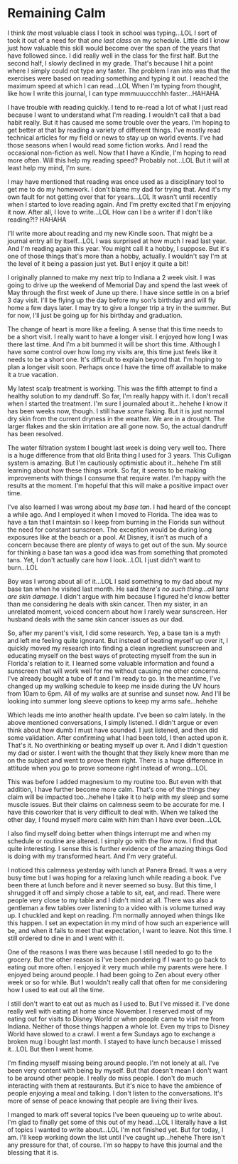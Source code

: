# Remaining Calm

I think *the* most valuable class I took in school was typing...LOL I sort of took it out of a need for that *one last class* on my schedule. Little did I know just how valuable this skill would become over the span of the years that have followed since. I did really well in the class for the first half. But the second half, I slowly declined in my grade. That's because I hit a point where I simply could not type any faster. The problem I ran into was that the exercises were based on reading something and typing it out. I reached the maximum speed at which I can read...LOL When I'm typing from thought, like how I write this journal, I can type mmmuuuccchhh faster...HAHAHA

I have trouble with reading quickly. I tend to re-read a lot of what I just read because I want to understand what I'm reading. I wouldn't call that a bad habit really. But it has caused me some trouble over the years. I'm hoping to get better at that by reading a variety of different things. I've mostly read technical articles for my field or news to stay up on world events. I've had those seasons when I would read some fiction works. And I read the occasional non-fiction as well. Now that I have a Kindle, I'm hoping to read more often. Will this help my reading speed? Probably not...LOL But it will at least help my mind, I'm sure.

I may have mentioned that reading was once used as a disciplinary tool to get me to do my homework. I don't blame my dad for trying that. And it's my own fault for not getting over that for years...LOL It wasn't until recently when I started to love reading again. And I'm pretty excited that I'm enjoying it now. After all, I love to write...LOL How can I be a writer if I don't like reading?!? HAHAHA

I'll write more about reading and my new Kindle soon. That might be a journal entry all by itself...LOL I was surprised at how much I read last year. And I'm reading again this year. You might call it a hobby, I suppose. But it's one of those things that's more than a hobby, actually. I wouldn't say I'm at the level of it being a passion just yet. But I enjoy it quite a bit!

I originally planned to make my next trip to Indiana a 2 week visit. I was going to drive up the weekend of Memorial Day and spend the last week of May through the first week of June up there. I have since settle in on a brief 3 day visit. I'll be flying up the day before my son's birthday and will fly home a few days later. I may try to give a longer trip a try in the summer. But for now, I'll just be going up for his birthday and graduation.

The change of heart is more like a feeling. A sense that this time needs to be a short visit. I really want to have a longer visit. I enjoyed how long I was there last time. And I'm a bit bummed it will be short this time. Although I have some control over how long my visits are, this time just feels like it needs to be a short one. It's difficult to explain beyond that. I'm hoping to plan a longer visit soon. Perhaps once I have the time off available to make it a true vacation.

My latest scalp treatment is working. This was the fifth attempt to find a healthy solution to my dandruff. So far, I'm really happy with it. I don't recall when I started the treatment. I'm sure I journaled about it...hehehe I know it has been weeks now, though. I still have *some* flaking. But it is just normal dry skin from the current dryness in the weather. We are in a drought. The larger flakes and the skin irritation are all gone now. So, the actual dandruff has been resolved.

The water filtration system I bought last week is doing very well too. There is a huge difference from that old Brita thing I used for 3 years. This Culligan system is amazing. But I'm cautiously optimistic about it...hehehe I'm still learning about how these things work. So far, it seems to be making improvements with things I consume that require water. I'm happy with the results at the moment. I'm hopeful that this will make a positive impact over time.

I've also learned I was wrong about my *base tan*. I had heard of the concept a while ago. And I employed it when I moved to Florida. The idea was to have a tan that I maintain so I keep from burning in the Florida sun without the need for constant sunscreen. The exception would be during long exposures like at the beach or a pool. At Disney, it isn't as much of a concern because there are plenty of ways to get out of the sun. My source for thinking a base tan was a good idea was from something that promoted tans. Yet, I don't actually care how I look...LOL I just didn't want to burn...LOL

Boy was I wrong about all of it...LOL I said something to my dad about my base tan when he visited last month. He said *there's no such thing...all tans are skin damage.* I didn't argue with him because I figured he'd know better than me considering he deals with skin cancer. Then my sister, in an unrelated moment, voiced concern about how I rarely wear sunscreen. Her husband deals with the same skin cancer issues as our dad.

So, after my parent's visit, I did some research. Yep, a base tan is a myth and left me feeling quite ignorant. But instead of beating myself up over it, I quickly moved my research into finding a clean ingredient sunscreen and educating myself on the best ways of protecting myself from the sun in Florida's relation to it. I learned some valuable information and found a sunscreen that will work well for me without causing me other concerns. I've already bought a tube of it and I'm ready to go. In the meantime, I've changed up my walking schedule to keep me inside during the UV hours from 10am to 6pm. All of my walks are at sunrise and sunset now. And I'll be looking into summer long sleeve options to keep my arms safe...hehehe

Which leads me into another health update. I've been so calm lately. In the above mentioned conversations, I simply listened. I didn't argue or even think about how dumb I must have sounded. I just listened, and then did some validation. After confirming what I had been told, I then acted upon it. That's it. No overthinking or beating myself up over it. And I didn't question my dad or sister. I went with the thought that they likely knew more than me on the subject and went to prove them right. There is a huge difference in attitude when you go to prove someone right instead of wrong...LOL

This was before I added magnesium to my routine too. But even with that addition, I have further become more calm. That's one of the things they claim will be impacted too...hehehe I take it to help with my sleep and some muscle issues. But their claims on calmness seem to be accurate for me. I have this coworker that is very difficult to deal with. When we talked the other day, I found myself more calm with him than I have ever been...LOL

I also find myself doing better when things interrupt me and when my schedule or routine are altered. I simply go with the flow now. I find that quite interesting. I sense this is further evidence of the amazing things God is doing with my transformed heart. And I'm very grateful.

I noticed this calmness yesterday with lunch at Panera Bread. It was a very busy time but I was hoping for a relaxing lunch while reading a book. I've been there at lunch before and it never seemed so busy. But this time, I shrugged it off and simply chose a table to sit, eat, and read. There were people very close to my table and I didn't mind at all. There was also a gentleman a few tables over listening to a video with is volume turned way up. I chuckled and kept on reading. I'm normally annoyed when things like this happen. I set an expectation in my mind of how such an experience will be, and when it fails to meet that expectation, I want to leave. Not this time. I still ordered to dine in and I went with it.

One of the reasons I was there was because I still needed to go to the grocery. But the other reason is I've been pondering if I want to go back to eating out more often. I enjoyed it very much while my parents were here. I enjoyed being around people. I had been going to Zen about every other week or so for while. But I wouldn't really call that often for me considering how I used to eat out all the time.

I still don't want to eat out as much as I used to. But I've missed it. I've done really well with eating at home since November. I reserved most of my eating out for visits to Disney World or when people came to visit me from Indiana. Neither of those things happen a whole lot. Even my trips to Disney World have slowed to a crawl. I went a few Sundays ago to exchange a broken mug I bought last month. I stayed to have lunch because I missed it...LOL But then I went home.

I'm finding myself missing being around people. I'm not lonely at all. I've been very content with being by myself. But that doesn't mean I don't want to be around other people. I really do miss people. I don't do much interacting with them at restaurants. But it's nice to have the ambience of people enjoying a meal and talking. I don't listen to the conversations. It's more of sense of peace knowing that people are living their lives.

I manged to mark off several topics I've been queueing up to write about. I'm glad to finally get some of this out of my head...LOL I literally have a list of topics I wanted to write about...LOL I'm not finished yet. But for today, I am. I'll keep working down the list until I've caught up...hehehe There isn't any pressure for that, of course. I'm so happy to have this journal and the blessing that it is.